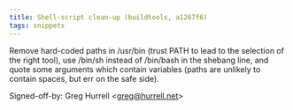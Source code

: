 ```yaml
---
title: Shell-script clean-up (buildtools, a1267f6)
tags: snippets
---
```


Remove hard-coded paths in /usr/bin (trust PATH to lead to the selection of the right tool), use /bin/sh instead of /bin/bash in the shebang line, and quote some arguments which contain variables (paths are unlikely to contain spaces, but err on the safe side).

Signed-off-by: Greg Hurrell &lt;greg@hurrell.net&gt;
